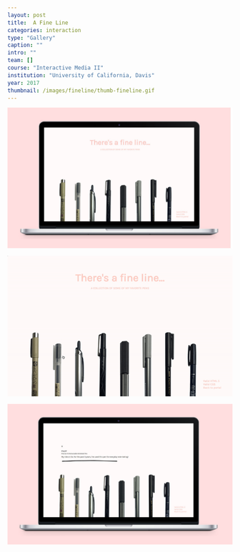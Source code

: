 ```yaml
---
layout: post
title:  A Fine Line
categories: interaction
type: "Gallery"
caption: ""
intro: ""
team: []
course: "Interactive Media II"
institution: "University of California, Davis"
year: 2017
thumbnail: /images/fineline/thumb-fineline.gif
---
```


![Screen before interaction](/images/fineline/fineline2.jpg)

![Interface demo](/images/fineline/fineline-demo.gif)

![Screen during interaction](/images/fineline/fineline1.jpg)
